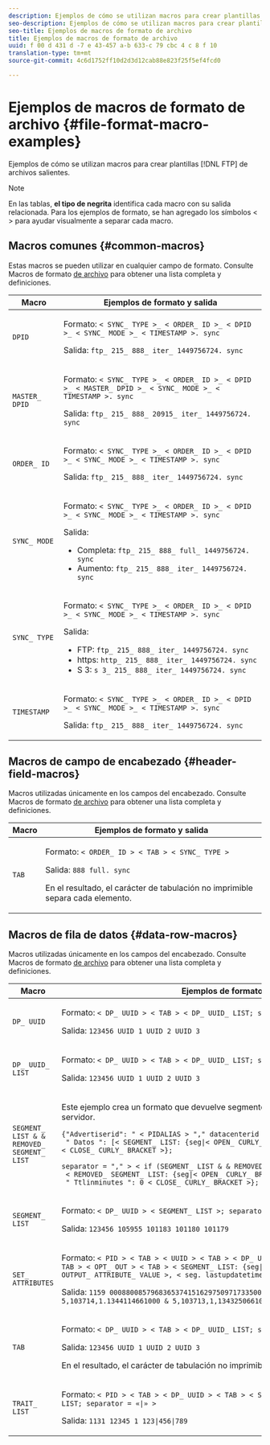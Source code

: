 ```yaml
---
description: Ejemplos de cómo se utilizan macros para crear plantillas de archivos FTP salientes.
seo-description: Ejemplos de cómo se utilizan macros para crear plantillas de archivos FTP salientes.
seo-title: Ejemplos de macros de formato de archivo
title: Ejemplos de macros de formato de archivo
uuid: f 00 d 431 d -7 e 43-457 a-b 633-c 79 cbc 4 c 8 f 10
translation-type: tm+mt
source-git-commit: 4c6d1752ff10d2d3d12cab88e823f25f5ef4fcd0

---
```



# Ejemplos de macros de formato de archivo {#file-format-macro-examples}

Ejemplos de cómo se utilizan macros para crear plantillas [!DNL FTP] de archivos salientes.

>[!NOTE]
>
>En las tablas, **el tipo de negrita** identifica cada macro con su salida relacionada. Para los ejemplos de formato, se han agregado los símbolos &lt; &gt; para ayudar visualmente a separar cada macro.

## Macros comunes {#common-macros}

Estas macros se pueden utilizar en cualquier campo de formato. Consulte Macros de formato [de archivo](../formats/file-formats.md) para obtener una lista completa y definiciones.

<table id="table_B5073597219B470298EE614902DACAE8"> 
 <thead> 
  <tr> 
   <th colname="col1" class="entry"> Macro </th> 
   <th colname="col2" class="entry"> Ejemplos de formato y salida </th> 
  </tr> 
 </thead>
 <tbody> 
  <tr> 
   <td colname="col1"> <p> <code>DPID </code> </p> </td> 
   <td colname="col2"> <p>Formato: <code>&lt; SYNC_ TYPE &gt;_ &lt; ORDER_ ID &gt;_ &lt; DPID &gt;_ &lt; SYNC_ MODE &gt;_ &lt; TIMESTAMP &gt;. sync </code> </p> <p>Salida: <code>ftp_ 215_ 888_ iter_ 1449756724. sync </code> </p> </td> 
  </tr> 
  <tr> 
   <td colname="col1"> <p> <code>MASTER_ DPID </code> </p> </td> 
   <td colname="col2"> <p>Formato: <code>&lt; SYNC_ TYPE &gt;_ &lt; ORDER_ ID &gt;_ &lt; DPID &gt;_ &lt; MASTER_ DPID &gt;_ &lt; SYNC_ MODE &gt;_ &lt; TIMESTAMP &gt;. sync </code> </p> <p>Salida: <code>ftp_ 215_ 888_ 20915_ iter_ 1449756724. sync </code> </p> </td> 
  </tr> 
  <tr> 
   <td colname="col1"> <p> <code>ORDER_ ID </code> </p> </td> 
   <td colname="col2"> <p>Formato: <code>&lt; SYNC_ TYPE &gt;_ &lt; ORDER_ ID &gt;_ &lt; DPID &gt;_ &lt; SYNC_ MODE &gt;_ &lt; TIMESTAMP &gt;. sync </code> </p> <p>Salida: <code>ftp_ 215_ 888_ iter_ 1449756724. sync </code> </p> </td> 
  </tr> 
  <tr> 
   <td colname="col1"> <p> <code>SYNC_ MODE </code> </p> </td> 
   <td colname="col2"> <p>Formato: <code>&lt; SYNC_ TYPE &gt;_ &lt; ORDER_ ID &gt;_ &lt; DPID &gt;_ &lt; SYNC_ MODE &gt;_ &lt; TIMESTAMP &gt;. sync </code> </p> <p>Salida: 
     <ul id="ul_F63D7B78AF1246639D6ED85C1621B17C"> 
      <li id="li_4D0D7B4D047345FE861FCBA2BD0408ED">Completa: <code>ftp_ 215_ 888_ full_ 1449756724. sync </code> </li> 
      <li id="li_23F4D1F6B2784E599EDA29AA457327E6">Aumento: <code>ftp_ 215_ 888_ iter_ 1449756724. sync </code> </li> 
     </ul> </p> </td> 
  </tr> 
  <tr> 
   <td colname="col1"> <p> <code>SYNC_ TYPE </code> </p> </td> 
   <td colname="col2"> <p>Formato: <code>&lt; SYNC_ TYPE &gt;_ &lt; ORDER_ ID &gt;_ &lt; DPID &gt;_ &lt; SYNC_ MODE &gt;_ &lt; TIMESTAMP &gt;. sync </code> </p> <p>Salida: 
     <ul id="ul_11B14E740E40474F8302BDB809C428FE"> 
      <li id="li_54A3EAA468B44AC8B2528F855E03D04B">FTP: <code>ftp_ 215_ 888_ iter_ 1449756724. sync </code> </li> 
      <li id="li_93468C56B661463CA7F62B1F5D3A53FF">https: <code>http_ 215_ 888_ iter_ 1449756724. sync </code> </li> 
      <li id="li_8A204C7BEDBC41C096FE953B5F827DEC">S 3: <code>s 3_ 215_ 888_ iter_ 1449756724. sync </code> </li> 
     </ul> </p> </td> 
  </tr> 
  <tr> 
   <td colname="col1"> <p> <code>TIMESTAMP </code> </p> </td> 
   <td colname="col2"> <p>Formato: <code>&lt; SYNC_ TYPE &gt;_ &lt; ORDER_ ID &gt;_ &lt; DPID &gt;_ &lt; SYNC_ MODE &gt;_ &lt; TIMESTAMP &gt;. sync </code> </p> <p>Salida: <code>ftp_ 215_ 888_ iter_ 1449756724. sync </code> </p> </td> 
  </tr> 
 </tbody> 
</table>

## Macros de campo de encabezado {#header-field-macros}

Macros utilizadas únicamente en los campos del encabezado. Consulte Macros de formato [de archivo](../formats/file-formats.md) para obtener una lista completa y definiciones.

<table id="table_ABC31B3D660D47969E111EBC734D5BBC"> 
 <thead> 
  <tr> 
   <th colname="col1" class="entry"> Macro </th> 
   <th colname="col2" class="entry"> Ejemplos de formato y salida </th> 
  </tr> 
 </thead>
 <tbody> 
  <tr> 
   <td colname="col1"> <p> <code>TAB </code> </p> </td> 
   <td colname="col2"> <p>Formato: <code>&lt; ORDER_ ID &gt; &lt; TAB &gt; &lt; SYNC_ TYPE &gt; </code> </p> <p>Salida: <code>888 full. sync </code> </p> <p>En el resultado, el carácter de tabulación no imprimible separa cada elemento. </p> </td>
  </tr>
 </tbody>
</table>

## Macros de fila de datos {#data-row-macros}

Macros utilizadas únicamente en los campos del encabezado. Consulte Macros de formato [de archivo](../formats/file-formats.md) para obtener una lista completa y definiciones.

<table id="table_408C6DD2B9D54550B003EAC93562E64F"> 
 <thead> 
  <tr> 
   <th colname="col1" class="entry"> Macro </th> 
   <th colname="col2" class="entry"> Ejemplos de formato y salida </th> 
  </tr> 
 </thead>
 <tbody> 
  <tr> 
   <td colname="col1"> <p> <code>DP_ UUID </code> </p> </td> 
   <td colname="col2"> <p>Formato: <code>&lt; DP_ UUID &gt; &lt; TAB &gt; &lt; DP_ UUID_ LIST; separator = TAB &gt; </code> </p> <p>Salida: <code>123456 UUID 1 UUID 2 UUID 3 </code> </p> </td> 
  </tr> 
  <tr> 
   <td colname="col1"> <p> <code>DP_ UUID_ LIST </code> </p> </td> 
   <td colname="col2"> <p>Formato: <code>&lt; DP_ UUID &gt; &lt; TAB &gt; &lt; DP_ UUID_ LIST; separator = TAB &gt; </code> </p> <p>Salida: <code>123456 UUID 1 UUID 2 UUID 3 </code> </p> </td> 
  </tr> 
  <tr> 
   <td colname="col1"> <p> <code>SEGMENT_ LIST &amp; &amp; REMOVED_ SEGMENT_ LIST </code> </p> </td> 
   <td colname="col2"> <p>Este ejemplo crea un formato que devuelve segmentos eliminados en una fuente servidor a servidor. </p> <p> 
     <code>{"Advertiserid": " &lt; PIDALIAS &gt; "," datacenterid ": 2, "TDID": " &lt; DP_ UUID &gt; ", 
 " Datos ": [&lt; SEGMENT_ LIST: {seg|&lt; OPEN_ CURLY_ BRACKET &gt; "Name": " &lt; seg. alias &gt; " &lt; CLOSE_ CURLY_ BRACKET &gt;}; 
 separator = "," &gt; &lt; if (SEGMENT_ LIST &amp; &amp; REMOVED_ SEGMENT_ LIST) &gt; &lt; COMA &gt; &lt; endif &gt; 
 &lt; REMOVED_ SEGMENT_ LIST: {seg|&lt; OPEN_ CURLY_ BRACKET &gt; "Name": " &lt; seg. alias &gt; ", 
 " Ttlinminutes ": 0 &lt; CLOSE_ CURLY_ BRACKET &gt;}; separator = "," &gt;]} </code>
  </p> </td> 
  </tr> 
  <tr> 
   <td colname="col1"> <p> <code>SEGMENT_ LIST </code> </p> </td> 
   <td colname="col2"> <p>Formato: <code>&lt; DP_ UUID &gt; &lt; SEGMENT_ LIST &gt;; separator = "" &gt; </code> </p> <p>Salida: <code>123456 105955 101183 101180 101179 </code> </p> </td> 
  </tr> 
  <tr> 
   <td colname="col1"> <p> <code>SET_ ATTRIBUTES </code> </p> </td> 
   <td colname="col2"> <p>Formato: <code>&lt; PID &gt; &lt; TAB &gt; &lt; UUID &gt; &lt; TAB &gt; &lt; DP_ UUID &gt; &lt; TAB &gt; &lt; SET_ ATTRIBUTES &gt; &lt; TAB &gt; &lt; OPT_ OUT &gt; &lt; TAB &gt; &lt; SEGMENT_ LIST: {seg|&lt; seg. type &gt;, &lt; seg. alias &gt;, &lt; OUTPUT_ ATTRIBUTE_ VALUE &gt;, &lt; seg. lastupdatetime &gt; &amp;} &gt; </code> </p> <p>Salida: <code>1159 00088008579683653741516297509717335000 17 t 0 aj 01 b 120 hp 1 0 5,103714,1.1344114661000 &amp; 5,103713,1,1343250661000 </code> </p> </td>
  </tr>
  <tr> 
   <td colname="col1"> <p> <code>TAB </code> </p> </td> 
   <td colname="col2"> <p>Formato: <code>&lt; DP_ UUID &gt; &lt; TAB &gt; &lt; DP_ UUID_ LIST; separator = TAB &gt; </code> </p> <p>Salida: <code>123456 UUID 1 UUID 2 UUID 3 </code> </p> <p>En el resultado, el carácter de tabulación no imprimible separa cada elemento. </p> </td> 
  </tr> 
  <tr> 
   <td colname="col1"> <p> <code>TRAIT_ LIST </code> </p> </td> 
   <td colname="col2"> <p>Formato: <code>&lt; PID &gt; &lt; TAB &gt; &lt; DP_ UUID &gt; &lt; TAB &gt; &lt; SET_ ATTRIBUTES &gt; &lt; TAB &gt; &lt; TRAIT_ LIST; separator = «|» &gt; </code> </p> <p>Salida: <code>1131 12345 1 123|456|789 </code> </p> </td> 
  </tr> 
 </tbody> 
</table>
